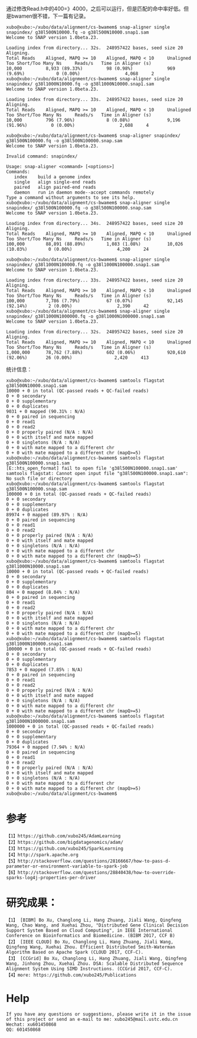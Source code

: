 
通过修改Read.h中的400=》4000，之后可以运行，但是匹配的命中率好低。但是bwamen很不错，下一篇有记录。
	
	xubo@xubo:~/xubo/data/alignment/cs-bwamem$ snap-aligner single snapindex/ g38l500N10000.fq -o g38l500N10000.snap1.sam
	Welcome to SNAP version 1.0beta.23.
	
	Loading index from directory... 32s.  248957422 bases, seed size 20
	Aligning.
	Total Reads    Aligned, MAPQ >= 10    Aligned, MAPQ < 10     Unaligned              Too Short/Too Many Ns     Reads/s   Time in Aligner (s)
	10,000         8,933 (89.33%)         98 (0.98%)             969 (9.69%)            0 (0.00%)                 4,068     2
	xubo@xubo:~/xubo/data/alignment/cs-bwamem$ snap-aligner single snapindex/ g38l1000N10000.fq -o g38l1000N10000.snap1.sam
	Welcome to SNAP version 1.0beta.23.
	
	Loading index from directory... 33s.  248957422 bases, seed size 20
	Aligning.
	Total Reads    Aligned, MAPQ >= 10    Aligned, MAPQ < 10     Unaligned              Too Short/Too Many Ns     Reads/s   Time in Aligner (s)
	10,000         796 (7.96%)            8 (0.08%)              9,196 (91.96%)         0 (0.00%)                 2,608     4
	
	xubo@xubo:~/xubo/data/alignment/cs-bwamem$ snap-aligner snapindex/ g38l500N100000.fq -o g38l500N100000.snap.sam
	Welcome to SNAP version 1.0beta.23.
	
	Invalid command: snapindex/
	
	Usage: snap-aligner <command> [<options>]
	Commands:
	   index    build a genome index
	   single   align single-end reads
	   paired   align paired-end reads
	   daemon   run in daemon mode--accept commands remotely
	Type a command without arguments to see its help.
	xubo@xubo:~/xubo/data/alignment/cs-bwamem$ snap-aligner single  snapindex/ g38l500N100000.fq -o g38l500N100000.snap.sam
	Welcome to SNAP version 1.0beta.23.
	
	Loading index from directory... 34s.  248957422 bases, seed size 20
	Aligning.
	Total Reads    Aligned, MAPQ >= 10    Aligned, MAPQ < 10     Unaligned              Too Short/Too Many Ns     Reads/s   Time in Aligner (s)
	100,000        88,891 (88.89%)        1,083 (1.08%)          10,026 (10.03%)        0 (0.00%)                 4,200     24

	xubo@xubo:~/xubo/data/alignment/cs-bwamem$ snap-aligner single snapindex/ g38l1000N100000.fq -o g38l1000N100000.snap1.sam
	Welcome to SNAP version 1.0beta.23.
	
	Loading index from directory... 33s.  248957422 bases, seed size 20
	Aligning.
	Total Reads    Aligned, MAPQ >= 10    Aligned, MAPQ < 10     Unaligned              Too Short/Too Many Ns     Reads/s   Time in Aligner (s)
	100,000        7,786 (7.79%)          67 (0.07%)             92,145 (92.14%)        2 (0.00%)                 2,390     42
	xubo@xubo:~/xubo/data/alignment/cs-bwamem$ snap-aligner single snapindex/ g38l1000N1000000.fq -o g38l1000N1000000.snap1.sam
	Welcome to SNAP version 1.0beta.23.
	
	Loading index from directory... 32s.  248957422 bases, seed size 20
	Aligning.
	Total Reads    Aligned, MAPQ >= 10    Aligned, MAPQ < 10     Unaligned              Too Short/Too Many Ns     Reads/s   Time in Aligner (s)
	1,000,000      78,762 (7.88%)         602 (0.06%)            920,610 (92.06%)       26 (0.00%)                2,420     413


统计信息：

	xubo@xubo:~/xubo/data/alignment/cs-bwamem$ samtools flagstat g38l500N10000.snap1.sam 
	10000 + 0 in total (QC-passed reads + QC-failed reads)
	0 + 0 secondary
	0 + 0 supplementary
	0 + 0 duplicates
	9031 + 0 mapped (90.31% : N/A)
	0 + 0 paired in sequencing
	0 + 0 read1
	0 + 0 read2
	0 + 0 properly paired (N/A : N/A)
	0 + 0 with itself and mate mapped
	0 + 0 singletons (N/A : N/A)
	0 + 0 with mate mapped to a different chr
	0 + 0 with mate mapped to a different chr (mapQ>=5)
	xubo@xubo:~/xubo/data/alignment/cs-bwamem$ samtools flagstat g38l500N100000.snap1.sam 
	[E::hts_open_format] fail to open file 'g38l500N100000.snap1.sam'
	samtools flagstat: Cannot open input file "g38l500N100000.snap1.sam": No such file or directory
	xubo@xubo:~/xubo/data/alignment/cs-bwamem$ samtools flagstat g38l500N100000.snap.sam 
	100000 + 0 in total (QC-passed reads + QC-failed reads)
	0 + 0 secondary
	0 + 0 supplementary
	0 + 0 duplicates
	89974 + 0 mapped (89.97% : N/A)
	0 + 0 paired in sequencing
	0 + 0 read1
	0 + 0 read2
	0 + 0 properly paired (N/A : N/A)
	0 + 0 with itself and mate mapped
	0 + 0 singletons (N/A : N/A)
	0 + 0 with mate mapped to a different chr
	0 + 0 with mate mapped to a different chr (mapQ>=5)
	xubo@xubo:~/xubo/data/alignment/cs-bwamem$ samtools flagstat g38l1000N10000.snap1.sam 
	10000 + 0 in total (QC-passed reads + QC-failed reads)
	0 + 0 secondary
	0 + 0 supplementary
	0 + 0 duplicates
	804 + 0 mapped (8.04% : N/A)
	0 + 0 paired in sequencing
	0 + 0 read1
	0 + 0 read2
	0 + 0 properly paired (N/A : N/A)
	0 + 0 with itself and mate mapped
	0 + 0 singletons (N/A : N/A)
	0 + 0 with mate mapped to a different chr
	0 + 0 with mate mapped to a different chr (mapQ>=5)
	xubo@xubo:~/xubo/data/alignment/cs-bwamem$ samtools flagstat g38l1000N100000.snap1.sam 
	100000 + 0 in total (QC-passed reads + QC-failed reads)
	0 + 0 secondary
	0 + 0 supplementary
	0 + 0 duplicates
	7853 + 0 mapped (7.85% : N/A)
	0 + 0 paired in sequencing
	0 + 0 read1
	0 + 0 read2
	0 + 0 properly paired (N/A : N/A)
	0 + 0 with itself and mate mapped
	0 + 0 singletons (N/A : N/A)
	0 + 0 with mate mapped to a different chr
	0 + 0 with mate mapped to a different chr (mapQ>=5)
	xubo@xubo:~/xubo/data/alignment/cs-bwamem$ samtools flagstat g38l1000N1000000.snap1.sam 
	1000000 + 0 in total (QC-passed reads + QC-failed reads)
	0 + 0 secondary
	0 + 0 supplementary
	0 + 0 duplicates
	79364 + 0 mapped (7.94% : N/A)
	0 + 0 paired in sequencing
	0 + 0 read1
	0 + 0 read2
	0 + 0 properly paired (N/A : N/A)
	0 + 0 with itself and mate mapped
	0 + 0 singletons (N/A : N/A)
	0 + 0 with mate mapped to a different chr
	0 + 0 with mate mapped to a different chr (mapQ>=5)
	xubo@xubo:~/xubo/data/alignment/cs-bwamem$ 


# 参考

	【1】https://github.com/xubo245/AdamLearning
	【2】https://github.com/bigdatagenomics/adam/ 
	【3】https://github.com/xubo245/SparkLearning
	【4】http://spark.apache.org
	【5】http://stackoverflow.com/questions/28166667/how-to-pass-d-parameter-or-environment-variable-to-spark-job  
	【6】http://stackoverflow.com/questions/28840438/how-to-override-sparks-log4j-properties-per-driver

		
# 研究成果：

	【1】 [BIBM] Bo Xu, Changlong Li, Hang Zhuang, Jiali Wang, Qingfeng Wang, Chao Wang, and Xuehai Zhou, "Distributed Gene Clinical Decision Support System Based on Cloud Computing", in IEEE International Conference on Bioinformatics and Biomedicine. (BIBM 2017, CCF B)
	【2】 [IEEE CLOUD] Bo Xu, Changlong Li, Hang Zhuang, Jiali Wang, Qingfeng Wang, Xuehai Zhou. Efficient Distributed Smith-Waterman Algorithm Based on Apache Spark (CLOUD 2017, CCF-C).
	【3】 [CCGrid] Bo Xu, Changlong Li, Hang Zhuang, Jiali Wang, Qingfeng Wang, Jinhong Zhou, Xuehai Zhou. DSA: Scalable Distributed Sequence Alignment System Using SIMD Instructions. (CCGrid 2017, CCF-C).
	【4】more: https://github.com/xubo245/Publications
	
# Help

	If you have any questions or suggestions, please write it in the issue of this project or send an e-mail to me: xubo245@mail.ustc.edu.cn
	Wechat: xu601450868
	QQ: 601450868
	